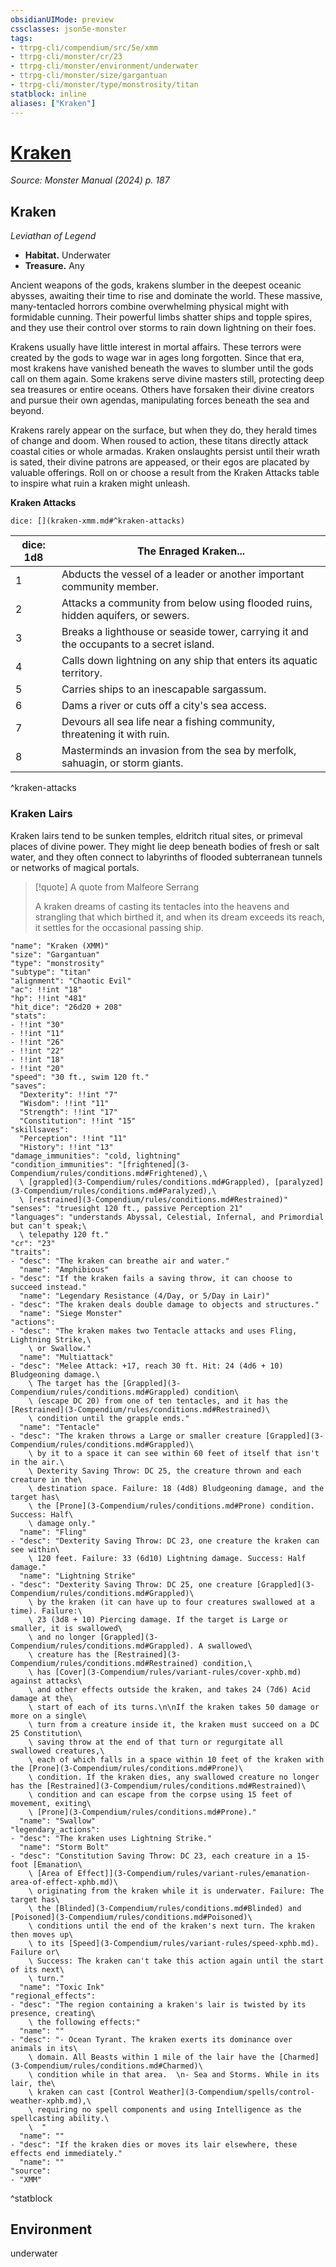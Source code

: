 ```yaml
---
obsidianUIMode: preview
cssclasses: json5e-monster
tags:
- ttrpg-cli/compendium/src/5e/xmm
- ttrpg-cli/monster/cr/23
- ttrpg-cli/monster/environment/underwater
- ttrpg-cli/monster/size/gargantuan
- ttrpg-cli/monster/type/monstrosity/titan
statblock: inline
aliases: ["Kraken"]
---
```

# [Kraken](3-Compendium\bestiary\monstrosity/kraken-xmm.md)
*Source: Monster Manual (2024) p. 187*  

## Kraken

*Leviathan of Legend*

- **Habitat.** Underwater  
- **Treasure.** Any  

Ancient weapons of the gods, krakens slumber in the deepest oceanic abysses, awaiting their time to rise and dominate the world. These massive, many-tentacled horrors combine overwhelming physical might with formidable cunning. Their powerful limbs shatter ships and topple spires, and they use their control over storms to rain down lightning on their foes.

Krakens usually have little interest in mortal affairs. These terrors were created by the gods to wage war in ages long forgotten. Since that era, most krakens have vanished beneath the waves to slumber until the gods call on them again. Some krakens serve divine masters still, protecting deep sea treasures or entire oceans. Others have forsaken their divine creators and pursue their own agendas, manipulating forces beneath the sea and beyond.

Krakens rarely appear on the surface, but when they do, they herald times of change and doom. When roused to action, these titans directly attack coastal cities or whole armadas. Kraken onslaughts persist until their wrath is sated, their divine patrons are appeased, or their egos are placated by valuable offerings. Roll on or choose a result from the Kraken Attacks table to inspire what ruin a kraken might unleash.

**Kraken Attacks**

`dice: [](kraken-xmm.md#^kraken-attacks)`

| dice: 1d8 | The Enraged Kraken... |
|-----------|-----------------------|
| 1 | Abducts the vessel of a leader or another important community member. |
| 2 | Attacks a community from below using flooded ruins, hidden aquifers, or sewers. |
| 3 | Breaks a lighthouse or seaside tower, carrying it and the occupants to a secret island. |
| 4 | Calls down lightning on any ship that enters its aquatic territory. |
| 5 | Carries ships to an inescapable sargassum. |
| 6 | Dams a river or cuts off a city's sea access. |
| 7 | Devours all sea life near a fishing community, threatening it with ruin. |
| 8 | Masterminds an invasion from the sea by merfolk, sahuagin, or storm giants. |
^kraken-attacks

### Kraken Lairs

Kraken lairs tend to be sunken temples, eldritch ritual sites, or primeval places of divine power. They might lie deep beneath bodies of fresh or salt water, and they often connect to labyrinths of flooded subterranean tunnels or networks of magical portals.

> [!quote] A quote from Malfeore Serrang  
> 
> A kraken dreams of casting its tentacles into the heavens and strangling that which birthed it, and when its dream exceeds its reach, it settles for the occasional passing ship.


```statblock
"name": "Kraken (XMM)"
"size": "Gargantuan"
"type": "monstrosity"
"subtype": "titan"
"alignment": "Chaotic Evil"
"ac": !!int "18"
"hp": !!int "481"
"hit_dice": "26d20 + 208"
"stats":
- !!int "30"
- !!int "11"
- !!int "26"
- !!int "22"
- !!int "18"
- !!int "20"
"speed": "30 ft., swim 120 ft."
"saves":
  "Dexterity": !!int "7"
  "Wisdom": !!int "11"
  "Strength": !!int "17"
  "Constitution": !!int "15"
"skillsaves":
  "Perception": !!int "11"
  "History": !!int "13"
"damage_immunities": "cold, lightning"
"condition_immunities": "[frightened](3-Compendium/rules/conditions.md#Frightened),\
  \ [grappled](3-Compendium/rules/conditions.md#Grappled), [paralyzed](3-Compendium/rules/conditions.md#Paralyzed),\
  \ [restrained](3-Compendium/rules/conditions.md#Restrained)"
"senses": "truesight 120 ft., passive Perception 21"
"languages": "understands Abyssal, Celestial, Infernal, and Primordial but can't speak;\
  \ telepathy 120 ft."
"cr": "23"
"traits":
- "desc": "The kraken can breathe air and water."
  "name": "Amphibious"
- "desc": "If the kraken fails a saving throw, it can choose to succeed instead."
  "name": "Legendary Resistance (4/Day, or 5/Day in Lair)"
- "desc": "The kraken deals double damage to objects and structures."
  "name": "Siege Monster"
"actions":
- "desc": "The kraken makes two Tentacle attacks and uses Fling, Lightning Strike,\
    \ or Swallow."
  "name": "Multiattack"
- "desc": "Melee Attack: +17, reach 30 ft. Hit: 24 (4d6 + 10) Bludgeoning damage.\
    \ The target has the [Grappled](3-Compendium/rules/conditions.md#Grappled) condition\
    \ (escape DC 20) from one of ten tentacles, and it has the [Restrained](3-Compendium/rules/conditions.md#Restrained)\
    \ condition until the grapple ends."
  "name": "Tentacle"
- "desc": "The kraken throws a Large or smaller creature [Grappled](3-Compendium/rules/conditions.md#Grappled)\
    \ by it to a space it can see within 60 feet of itself that isn't in the air.\
    \ Dexterity Saving Throw: DC 25, the creature thrown and each creature in the\
    \ destination space. Failure: 18 (4d8) Bludgeoning damage, and the target has\
    \ the [Prone](3-Compendium/rules/conditions.md#Prone) condition. Success: Half\
    \ damage only."
  "name": "Fling"
- "desc": "Dexterity Saving Throw: DC 23, one creature the kraken can see within\
    \ 120 feet. Failure: 33 (6d10) Lightning damage. Success: Half damage."
  "name": "Lightning Strike"
- "desc": "Dexterity Saving Throw: DC 25, one creature [Grappled](3-Compendium/rules/conditions.md#Grappled)\
    \ by the kraken (it can have up to four creatures swallowed at a time). Failure:\
    \ 23 (3d8 + 10) Piercing damage. If the target is Large or smaller, it is swallowed\
    \ and no longer [Grappled](3-Compendium/rules/conditions.md#Grappled). A swallowed\
    \ creature has the [Restrained](3-Compendium/rules/conditions.md#Restrained) condition,\
    \ has [Cover](3-Compendium/rules/variant-rules/cover-xphb.md) against attacks\
    \ and other effects outside the kraken, and takes 24 (7d6) Acid damage at the\
    \ start of each of its turns.\n\nIf the kraken takes 50 damage or more on a single\
    \ turn from a creature inside it, the kraken must succeed on a DC 25 Constitution\
    \ saving throw at the end of that turn or regurgitate all swallowed creatures,\
    \ each of which falls in a space within 10 feet of the kraken with the [Prone](3-Compendium/rules/conditions.md#Prone)\
    \ condition. If the kraken dies, any swallowed creature no longer has the [Restrained](3-Compendium/rules/conditions.md#Restrained)\
    \ condition and can escape from the corpse using 15 feet of movement, exiting\
    \ [Prone](3-Compendium/rules/conditions.md#Prone)."
  "name": "Swallow"
"legendary_actions":
- "desc": "The kraken uses Lightning Strike."
  "name": "Storm Bolt"
- "desc": "Constitution Saving Throw: DC 23, each creature in a 15-foot [Emanation\
    \ [Area of Effect]](3-Compendium/rules/variant-rules/emanation-area-of-effect-xphb.md)\
    \ originating from the kraken while it is underwater. Failure: The target has\
    \ the [Blinded](3-Compendium/rules/conditions.md#Blinded) and [Poisoned](3-Compendium/rules/conditions.md#Poisoned)\
    \ conditions until the end of the kraken's next turn. The kraken then moves up\
    \ to its [Speed](3-Compendium/rules/variant-rules/speed-xphb.md). Failure or\
    \ Success: The kraken can't take this action again until the start of its next\
    \ turn."
  "name": "Toxic Ink"
"regional_effects":
- "desc": "The region containing a kraken's lair is twisted by its presence, creating\
    \ the following effects:"
  "name": ""
- "desc": "- Ocean Tyrant. The kraken exerts its dominance over animals in its\
    \ domain. All Beasts within 1 mile of the lair have the [Charmed](3-Compendium/rules/conditions.md#Charmed)\
    \ condition while in that area.  \n- Sea and Storms. While in its lair, the\
    \ kraken can cast [Control Weather](3-Compendium/spells/control-weather-xphb.md),\
    \ requiring no spell components and using Intelligence as the spellcasting ability.\
    \  "
  "name": ""
- "desc": "If the kraken dies or moves its lair elsewhere, these effects end immediately."
  "name": ""
"source":
- "XMM"
```
^statblock

## Environment

underwater